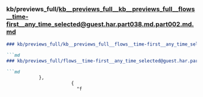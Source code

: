 ### kb/previews_full/kb__previews_full__kb__previews_full__flows__time-first__any_time_selected@guest.har.part038.md.part002.md.md

```md
### kb/previews_full/kb__previews_full__flows__time-first__any_time_selected@guest.har.part038.md.part002.md

```md
### kb/previews_full/flows__time-first__any_time_selected@guest.har.part038.md (part 002)

```md
            },
                        {
                          "f
```

```

```

```
